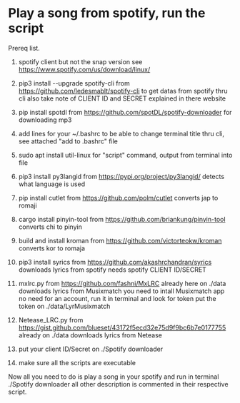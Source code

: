 # Play a song from spotify, run the script

Prereq list.

1. spotify client but not the snap version see https://www.spotify.com/us/download/linux/

2. pip3 install --upgrade spotify-cli
from https://github.com/ledesmablt/spotify-cli to get datas from spotify thru cli also take note of CLIENT ID and SECRET explained in there website

3. pip install spotdl
from https://github.com/spotDL/spotify-downloader for downloading mp3

4. add lines for your ~/.bashrc to be able to change terminal title thru cli, see attached "add to .bashrc" file

5. sudo apt install util-linux
for "script" command, output from terminal into file

6. pip3 install py3langid
from https://pypi.org/project/py3langid/ detects what language is used

7. pip install cutlet
from https://github.com/polm/cutlet converts jap to romaji

8. cargo install pinyin-tool
from https://github.com/briankung/pinyin-tool converts chi to pinyin

9. build and install kroman
from https://github.com/victorteokw/kroman converts kor to romaja

10. pip3 install syrics
from https://github.com/akashrchandran/syrics downloads lyrics from spotify
needs spotify CLIENT ID/SECRET

11. mxlrc.py from https://github.com/fashni/MxLRC already here on ./data
downloads lyrics from Musixmatch
you need to intall Musixmatch app no need for an account, run it in terminal and look for token
put the token on ./data/LyrMusixmatch

12. Netease_LRC.py from https://gist.github.com/blueset/43172f5ecd32e75d9f9bc6b7e0177755 already on ./data
downloads lyrics from Netease
      
13. put your client ID/Secret on ./Spotify downloader

14. make sure all the scripts are executable

Now all you need to do is play a song in your spotify and run in terminal ./Spotify downloader
all other description is commented in their respective script.
